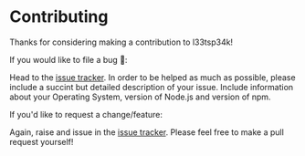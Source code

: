 # Contributing

Thanks for considering making a contribution to l33tsp34k!

If you would like to file a bug :bug::

Head to the [issue tracker](https://github.com/Charlotteis/l33tsp34k/issues). In
order to be helped as much as possible, please include a succint but detailed
description of your issue. Include information about your Operating System, 
version of Node.js and version of npm.

If you'd like to request a change/feature:

Again, raise and issue in the [issue tracker](https://github.com/Charlotteis/l33tsp34k/issues). Please feel free to
make a pull request yourself!
